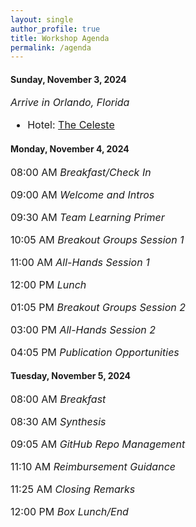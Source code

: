 ```yaml
---
layout: single
author_profile: true
title: Workshop Agenda
permalink: /agenda
---
```


#### Sunday, November 3, 2024
<p></p>
<p style="font-size: 16px;"><i>Arrive in Orlando, Florida</i></p>
<ul style="font-size: 16px;"> <li>Hotel: <a href="https://thecelestehotel.com/">The Celeste</a></li></ul>

#### Monday, November 4, 2024
<p></p>
<p style="font-size: 16px;">08:00 AM <i>Breakfast/Check In</i></p>

<p style="font-size: 16px;">09:00 AM <i>Welcome and Intros</i></p>

<p style="font-size: 16px;">09:30 AM <i>Team Learning Primer</i></p>

<p style="font-size: 16px;">10:05 AM <i>Breakout Groups Session 1</i></p>

<p style="font-size: 16px;">11:00 AM <i>All-Hands Session 1</i></p>

<p style="font-size: 16px;">12:00 PM <i>Lunch</i></p>

<p style="font-size: 16px;">01:05 PM <i>Breakout Groups Session 2</i></p>

<p style="font-size: 16px;">03:00 PM <i>All-Hands Session 2</i></p>

<p style="font-size: 16px;">04:05 PM <i>Publication Opportunities</i></p>

#### Tuesday, November 5, 2024
<p></p>
<p style="font-size: 16px;">08:00 AM <i>Breakfast</i></p>

<p style="font-size: 16px;">08:30 AM <i>Synthesis</i></p>

<p style="font-size: 16px;">09:05 AM <i>GitHub Repo Management</i></p>

<p style="font-size: 16px;">11:10 AM <i>Reimbursement Guidance</i></p>

<p style="font-size: 16px;">11:25 AM <i>Closing Remarks</i></p>

<p style="font-size: 16px;">12:00 PM <i>Box Lunch/End</i></p>


